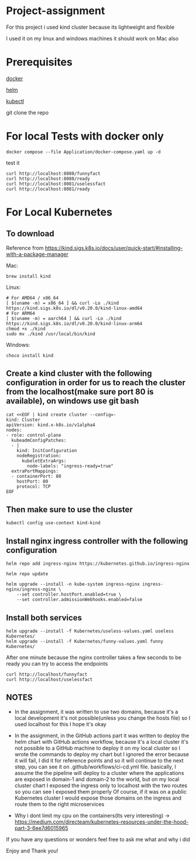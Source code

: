 # Project-assignment
For this project i used kind cluster because its lightweight and flexible

I used it on my linux and windows machines it should work on Mac also



# Prerequisites
[docker](https://docs.docker.com/engine/install/)

[helm](https://helm.sh/docs/intro/install/)

[kubectl](https://kubernetes.io/docs/tasks/tools/)

git clone the repo

# For local Tests with docker only
```
docker compose --file Application/docker-compose.yaml up -d
```

test it
```
curl http://localhost:8080/funnyfact
curl http://localhost:8080/ready
curl http://localhost:8081/uselessfact
curl http://localhost:8081/ready
```

# For Local Kubernetes

## To download

Reference from https://kind.sigs.k8s.io/docs/user/quick-start/#installing-with-a-package-manager

Mac:

```
brew install kind
```

Linux:
```
# For AMD64 / x86_64
[ $(uname -m) = x86_64 ] && curl -Lo ./kind https://kind.sigs.k8s.io/dl/v0.20.0/kind-linux-amd64
# For ARM64
[ $(uname -m) = aarch64 ] && curl -Lo ./kind https://kind.sigs.k8s.io/dl/v0.20.0/kind-linux-arm64
chmod +x ./kind
sudo mv ./kind /usr/local/bin/kind
```

Windows:
```
choco install kind
```

## Create a kind cluster with the following configuration in order for us to reach the cluster from the localhost(make sure port 80 is available), on windows use git bash
```
cat <<EOF | kind create cluster --config=-
kind: Cluster
apiVersion: kind.x-k8s.io/v1alpha4
nodes:
- role: control-plane
  kubeadmConfigPatches:
  - |
    kind: InitConfiguration
    nodeRegistration:
      kubeletExtraArgs:
        node-labels: "ingress-ready=true"
  extraPortMappings:
  - containerPort: 80
    hostPort: 80
    protocol: TCP
EOF
```


## Then make sure to use the cluster
```
kubectl config use-context kind-kind
```


## Install nginx ingress controller with the following configuration
```
helm repo add ingress-nginx https://kubernetes.github.io/ingress-nginx

helm repo update

helm upgrade --install -n kube-system ingress-nginx ingress-nginx/ingress-nginx \
    --set controller.hostPort.enabled=true \
    --set controller.admissionWebhooks.enabled=false
```


## Install both services
```
helm upgrade --install -f Kubernetes/useless-values.yaml useless Kubernetes/
helm upgrade --install -f Kubernetes/funny-values.yaml funny Kubernetes/
```

After one minute because the nginx controller takes a few seconds to be ready you can try to access the endpoints

```
curl http://localhost/funnyfact
curl http://localhost/uselessfact
```


## NOTES

- In the assignment, it was written to use two domains, because it's a local development it's not possible(unless you change the hosts file) so I used localhost for this I hope it's okay

- In the assignment, in the GitHub actions part it was written to deploy the helm chart with GitHub actions workflow, because it's a local cluster it's not possible to a GitHub machine to deploy it on my local cluster so I wrote the commands to deploy my chart but I ignored the error because it will fail, I did it for reference points and so it will continue to the next step, you can see it on .github/workflows/ci-cd.yml file.
  basically, I assume the the pipeline will deploy to a cluster where the applications are exposed in domain-1 and domain-2 to the world, but on my local cluster chart I exposed the ingress only to localhost with the two routes so you can see I exposed them properly
  Of course, if it was on a public Kubernetes cluster I would expose those domains on the ingress and route them to the right microservices
- Why i dont limit my cpu on the containers(Its very interesting) -> https://medium.com/directeam/kubernetes-resources-under-the-hood-part-3-6ee7d6015965

If you have any questions or wonders feel free to ask me what and why i did

Enjoy and Thank you!

